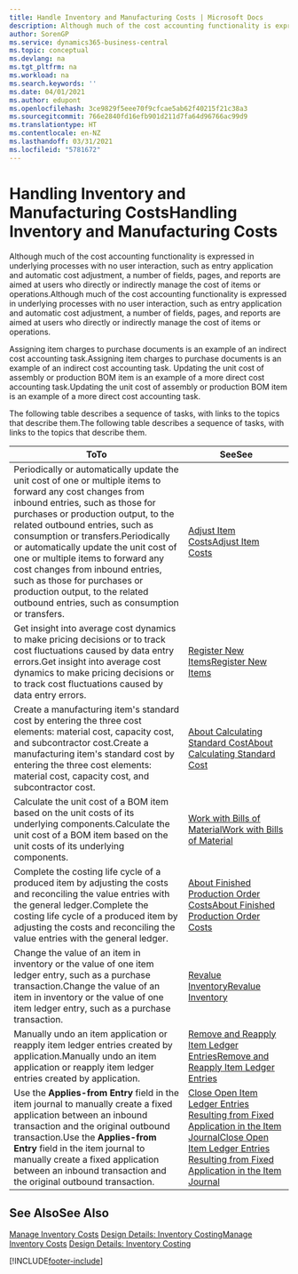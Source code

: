 ```yaml
---
title: Handle Inventory and Manufacturing Costs | Microsoft Docs
description: Although much of the cost accounting functionality is expressed in underlying processes with no user interaction, such as entry application and automatic cost adjustment, a number of fields, pages, and reports are aimed at users who directly or indirectly manage the cost of items or operations.
author: SorenGP
ms.service: dynamics365-business-central
ms.topic: conceptual
ms.devlang: na
ms.tgt_pltfrm: na
ms.workload: na
ms.search.keywords: ''
ms.date: 04/01/2021
ms.author: edupont
ms.openlocfilehash: 3ce9829f5eee70f9cfcae5ab62f40215f21c38a3
ms.sourcegitcommit: 766e2840fd16efb901d211d7fa64d96766ac99d9
ms.translationtype: HT
ms.contentlocale: en-NZ
ms.lasthandoff: 03/31/2021
ms.locfileid: "5781672"
---
```

# <a name="handling-inventory-and-manufacturing-costs"></a><span data-ttu-id="f6049-103">Handling Inventory and Manufacturing Costs</span><span class="sxs-lookup"><span data-stu-id="f6049-103">Handling Inventory and Manufacturing Costs</span></span>
<span data-ttu-id="f6049-104">Although much of the cost accounting functionality is expressed in underlying processes with no user interaction, such as entry application and automatic cost adjustment, a number of fields, pages, and reports are aimed at users who directly or indirectly manage the cost of items or operations.</span><span class="sxs-lookup"><span data-stu-id="f6049-104">Although much of the cost accounting functionality is expressed in underlying processes with no user interaction, such as entry application and automatic cost adjustment, a number of fields, pages, and reports are aimed at users who directly or indirectly manage the cost of items or operations.</span></span>  

 <span data-ttu-id="f6049-105">Assigning item charges to purchase documents is an example of an indirect cost accounting task.</span><span class="sxs-lookup"><span data-stu-id="f6049-105">Assigning item charges to purchase documents is an example of an indirect cost accounting task.</span></span> <span data-ttu-id="f6049-106">Updating the unit cost of assembly or production BOM item is an example of a more direct cost accounting task.</span><span class="sxs-lookup"><span data-stu-id="f6049-106">Updating the unit cost of assembly or production BOM item is an example of a more direct cost accounting task.</span></span>  

 <span data-ttu-id="f6049-107">The following table describes a sequence of tasks, with links to the topics that describe them.</span><span class="sxs-lookup"><span data-stu-id="f6049-107">The following table describes a sequence of tasks, with links to the topics that describe them.</span></span>   

|<span data-ttu-id="f6049-108">**To**</span><span class="sxs-lookup"><span data-stu-id="f6049-108">**To**</span></span>|<span data-ttu-id="f6049-109">**See**</span><span class="sxs-lookup"><span data-stu-id="f6049-109">**See**</span></span>|  
|------------|-------------|  
|<span data-ttu-id="f6049-110">Periodically or automatically update the unit cost of one or multiple items to forward any cost changes from inbound entries, such as those for purchases or production output, to the related outbound entries, such as consumption or transfers.</span><span class="sxs-lookup"><span data-stu-id="f6049-110">Periodically or automatically update the unit cost of one or multiple items to forward any cost changes from inbound entries, such as those for purchases or production output, to the related outbound entries, such as consumption or transfers.</span></span>|[<span data-ttu-id="f6049-111">Adjust Item Costs</span><span class="sxs-lookup"><span data-stu-id="f6049-111">Adjust Item Costs</span></span>](inventory-how-adjust-item-costs.md)|  
|<span data-ttu-id="f6049-112">Get insight into average cost dynamics to make pricing decisions or to track cost fluctuations caused by data entry errors.</span><span class="sxs-lookup"><span data-stu-id="f6049-112">Get insight into average cost dynamics to make pricing decisions or to track cost fluctuations caused by data entry errors.</span></span>|[<span data-ttu-id="f6049-113">Register New Items</span><span class="sxs-lookup"><span data-stu-id="f6049-113">Register New Items</span></span>](inventory-how-register-new-items.md)|  
|<span data-ttu-id="f6049-114">Create a manufacturing item's standard cost by entering the three cost elements: material cost, capacity cost, and subcontractor cost.</span><span class="sxs-lookup"><span data-stu-id="f6049-114">Create a manufacturing item's standard cost by entering the three cost elements: material cost, capacity cost, and subcontractor cost.</span></span>|[<span data-ttu-id="f6049-115">About Calculating Standard Cost</span><span class="sxs-lookup"><span data-stu-id="f6049-115">About Calculating Standard Cost</span></span>](finance-about-calculating-standard-cost.md)|  
|<span data-ttu-id="f6049-116">Calculate the unit cost of a BOM item based on the unit costs of its underlying components.</span><span class="sxs-lookup"><span data-stu-id="f6049-116">Calculate the unit cost of a BOM item based on the unit costs of its underlying components.</span></span>|[<span data-ttu-id="f6049-117">Work with Bills of Material</span><span class="sxs-lookup"><span data-stu-id="f6049-117">Work with Bills of Material</span></span>](inventory-how-work-BOMs.md)|  
|<span data-ttu-id="f6049-118">Complete the costing life cycle of a produced item by adjusting the costs and reconciling the value entries with the general ledger.</span><span class="sxs-lookup"><span data-stu-id="f6049-118">Complete the costing life cycle of a produced item by adjusting the costs and reconciling the value entries with the general ledger.</span></span>|[<span data-ttu-id="f6049-119">About Finished Production Order Costs</span><span class="sxs-lookup"><span data-stu-id="f6049-119">About Finished Production Order Costs</span></span>](finance-about-finished-production-order-costs.md)|  
|<span data-ttu-id="f6049-120">Change the value of an item in inventory or the value of one item ledger entry, such as a purchase transaction.</span><span class="sxs-lookup"><span data-stu-id="f6049-120">Change the value of an item in inventory or the value of one item ledger entry, such as a purchase transaction.</span></span>|[<span data-ttu-id="f6049-121">Revalue Inventory</span><span class="sxs-lookup"><span data-stu-id="f6049-121">Revalue Inventory</span></span>](inventory-how-revalue-inventory.md)|
|<span data-ttu-id="f6049-122">Manually undo an item application or reapply item ledger entries created by application.</span><span class="sxs-lookup"><span data-stu-id="f6049-122">Manually undo an item application or reapply item ledger entries created by application.</span></span>|[<span data-ttu-id="f6049-123">Remove and Reapply Item Ledger Entries</span><span class="sxs-lookup"><span data-stu-id="f6049-123">Remove and Reapply Item Ledger Entries</span></span>](finance-how-to-remove-and-reapply-item-entries.md)|  
|<span data-ttu-id="f6049-124">Use the **Applies-from Entry** field in the item journal to manually create a fixed application between an inbound transaction and the original outbound transaction.</span><span class="sxs-lookup"><span data-stu-id="f6049-124">Use the **Applies-from Entry** field in the item journal to manually create a fixed application between an inbound transaction and the original outbound transaction.</span></span>|[<span data-ttu-id="f6049-125">Close Open Item Ledger Entries Resulting from Fixed Application in the Item Journal</span><span class="sxs-lookup"><span data-stu-id="f6049-125">Close Open Item Ledger Entries Resulting from Fixed Application in the Item Journal</span></span>](finance-how-to-close-open-item-ledger-entries-resulting-from-fixed-application-in-the-item-journal.md)|  

## <a name="see-also"></a><span data-ttu-id="f6049-126">See Also</span><span class="sxs-lookup"><span data-stu-id="f6049-126">See Also</span></span>  
<span data-ttu-id="f6049-127">[Manage Inventory Costs](finance-manage-inventory-costs.md)
[Design Details: Inventory Costing](design-details-inventory-costing.md)</span><span class="sxs-lookup"><span data-stu-id="f6049-127">[Manage Inventory Costs](finance-manage-inventory-costs.md)
[Design Details: Inventory Costing](design-details-inventory-costing.md)</span></span>


[!INCLUDE[footer-include](includes/footer-banner.md)]